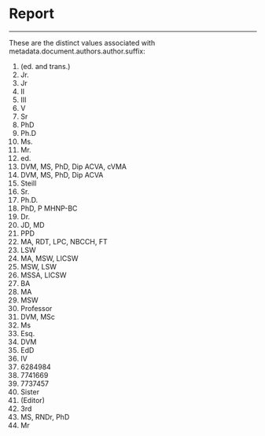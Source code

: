 # Report
---
These are the distinct values associated with metadata.document.authors.author.suffix:

1. (ed. and trans.)
2. Jr.
3. Jr
4. II
5. III
6. V
7. Sr
8. PhD
9. Ph.D
10. Ms.
11. Mr.
12. ed.
13. DVM, MS, PhD, Dip ACVA, cVMA
14. DVM, MS, PhD, Dip ACVA
15. Steill
16. Sr.
17. Ph.D.
18. PhD, P MHNP-BC
19. Dr.
20. JD, MD
21. PPD
22. MA, RDT, LPC, NBCCH, FT
23. LSW
24. MA, MSW, LICSW
25. MSW, LSW
26. MSSA, LICSW
27. BA
28. MA
29. MSW
30. Professor
31. DVM, MSc
32. Ms
33. Esq.
34. DVM
35. EdD
36. IV
37. 6284984
38. 7741669
39. 7737457
40. Sister
41. (Editor)
42. 3rd
43. MS, RNDr, PhD
44. Mr
